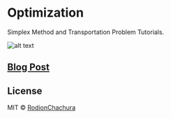 # Optimization
Simplex Method and Transportation Problem Tutorials.

> 

![alt text](https://cdn-images-1.medium.com/max/800/1*xXhwdIV6bNIcSCUAJjnBMw.png)

## [Blog Post](https://geekrodion.com/blog/operations)

## License

MIT © [RodionChachura](https://geekrodion.com)
